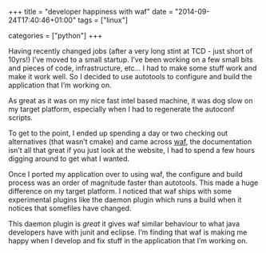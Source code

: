+++
title = "developer happiness with waf"
date = "2014-09-24T17:40:46+01:00"
tags = ["linux"]


categories = ["python"]
+++

Having recently changed jobs (after a very long stint at TCD - just
short of 10yrs!) I’ve moved to a small startup. I’ve been working
on a few small bits and pieces of code, infrastructure, etc... I
had to make some stuff work and make it work well. So I decided to
use autotools to configure and build the application that I’m working
on.

As great as it was on my nice fast intel based machine, it was dog
slow on my target platform, especially when I had to regenerate the
autoconf scripts.

To get to the point, I ended up spending a day or two checking out
alternatives (that wasn’t cmake) and came across
[waf](https://code.google.com/p/waf/), the documentation isn’t all
that great if you just look at the website, I had to spend a few
hours digging around to get what I wanted.

Once I ported my application over to using waf, the configure and
build process was an order of magnitude faster than autotools. This
made a huge difference on my target platform. I noticed that waf
ships with some experimental plugins like the daemon plugin which
runs a build when it notices that somefiles have changed.

This daemon plugin is *great* it gives waf similar behaviour to
what java developers have with junit and eclipse. I’m finding that
waf is making me happy when I develop and fix stuff in the application
that I’m working on.
